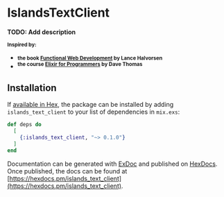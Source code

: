 # IslandsTextClient

**TODO: Add description**

**<sub>Inspired by:</sub>**
- **<small>the book [Functional Web Development](https://pragprog.com/book/lhelph/functional-web-development-with-elixir-otp-and-phoenix) by Lance Halvorsen</small>**
- **<sup>the course [Elixir for Programmers](https://codestool.coding-gnome.com/courses/elixir-for-programmers) by Dave Thomas</sup>**

## Installation

If [available in Hex](https://hex.pm/docs/publish), the package can be installed
by adding `islands_text_client` to your list of dependencies in `mix.exs`:

```elixir
def deps do
  [
    {:islands_text_client, "~> 0.1.0"}
  ]
end
```

Documentation can be generated with [ExDoc](https://github.com/elixir-lang/ex_doc)
and published on [HexDocs](https://hexdocs.pm). Once published, the docs can
be found at [https://hexdocs.pm/islands_text_client](https://hexdocs.pm/islands_text_client).

